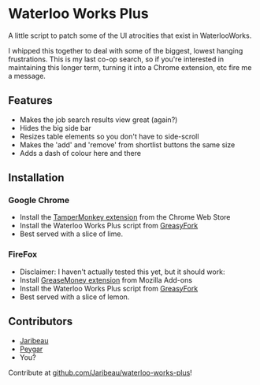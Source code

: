 # Waterloo Works Plus
A little script to patch some of the UI atrocities that exist in WaterlooWorks.

I whipped this together to deal with some of the biggest, lowest hanging frustrations. 
This is my last co-op search, so if you're interested in maintaining this longer term, turning it into a Chrome extension, etc fire me a message.

## Features
 * Makes the job search results view great (again?)
 * Hides the big side bar
 * Resizes table elements so you don't have to side-scroll
 * Makes the 'add' and 'remove' from shortlist buttons the same size
 * Adds a dash of colour here and there

## Installation

### Google Chrome
 * Install the [TamperMonkey extension](https://chrome.google.com/webstore/detail/tampermonkey/dhdgffkkebhmkfjojejmpbldmpobfkfo) from the Chrome Web Store
 * Install the Waterloo Works Plus script from [GreasyFork](https://greasyfork.org/en/scripts/26665-waterlooworks-plus)
 * Best served with a slice of lime.
 
### FireFox
 * Disclaimer: I haven't actually tested this yet, but it should work:
 * Install [GreaseMoney extension](https://addons.mozilla.org/en-US/firefox/addon/greasemonkey/) from Mozilla Add-ons
 * Install the Waterloo Works Plus script from [GreasyFork](https://greasyfork.org/en/scripts/26665-waterlooworks-plus)
 * Best served with a slice of lemon.

## Contributors

 * [Jaribeau](https://github.com/Jaribeau)
 * [Peygar](https://github.com/peygar)
 * You?

Contribute at [github.com/Jaribeau/waterloo-works-plus](github.com/Jaribeau/waterloo-works-plus)!
